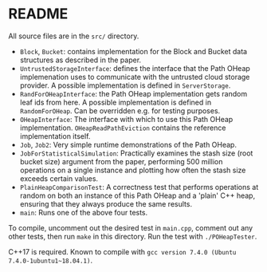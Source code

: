 # README

All source files are in the `src/` directory.
- `Block`, `Bucket`: contains implementation for the Block and Bucket data structures as described
  in the paper.
- `UntrustedStorageInterface`: defines the interface that the Path OHeap implemenation uses to
  communicate with the untrusted cloud storage provider. A possible implementation is defined in
  `ServerStorage`.
- `RandForOHeapInterface`: the Path OHeap implementation gets random leaf ids from here. A possible
  implementation is defined in `RandomForOHeap`. Can be overridden e.g. for testing purposes.
- `OHeapInterface`: The interface with which to use this Path OHeap implementation.
  `OHeapReadPathEviction` contains the reference implementation itself.
- `Job`, `Job2`: Very simple runtime demonstrations of the Path OHeap.
- `JobForStatisticalSimulation`: Practically examines the stash size (root bucket size) argument
  from the paper, performing 500 million operations on a single instance and plotting how often the
  stash size exceeds certain values.
- `PlainHeapComparisonTest`: A correctness test that performs operations at random on both an
  instance of this Path OHeap and a 'plain' C++ heap, ensuring that they always produce the same
  results.
- `main`: Runs one of the above four tests.

To compile, uncomment out the desired test in `main.cpp`, comment out any other tests, then run
`make` in this directory. Run the test with `./POHeapTester`.

C++17 is required. Known to compile with `gcc version 7.4.0 (Ubuntu 7.4.0-1ubuntu1~18.04.1)`.
